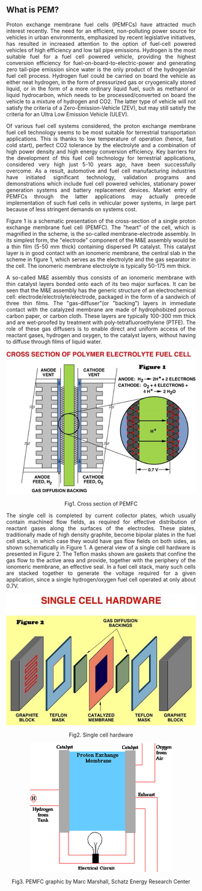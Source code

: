 ## What is PEM?		

<p align="justify">	
Proton exchange membrane fuel cells (PEMFCs) have attracted much interest recently. The need for an efficient, non-polluting power source for vehicles in urban environments, emphasized by recent legislative initiatives, has resulted in increased attention to the option of fuel-cell powered vehicles of high efficiency and low tail pipe emissions. Hydrogen is the most suitable fuel for a fuel cell powered vehicle, providing the highest conversion efficiency for fuel-on-board-to-electric-power and generating zero tail-pipe emission since water is the only product of the hydrogen/air fuel cell process. Hydrogen fuel could be carried on board the vehicle as either neat hydrogen, in the form of pressurized gas or cryogenically stored liquid, or in the form of a more ordinary liquid fuel, such as methanol or liquid hydrocarbon, which needs to be processed/converted on board the vehicle to a mixture of hydrogen and CO2. The latter type of vehicle will not satisfy the criteria of a Zero-Emission-Vehicle (ZEV), but may still satisfy the criteria for an Ultra Low Emission Vehicle (ULEV). 
</p>

<p align="justify">	
Of various fuel cell systems considered, the proton exchange membrane fuel cell technology seems to be most suitable for terrestrial transportation applications. This is thanks to low temperature of operation (hence, fast cold start), perfect CO2 tolerance by the electrolyte and a combination of high power density and high energy conversion efficiency. Key barriers for the development of this fuel cell technology for terrestrial applications, considered very high just 5-10 years ago, have been successfully overcome. As a result, automotive and fuel cell manufacturing industries have initiated significant technology, validation programs and demonstrations which include fuel cell powered vehicles, stationary power generation systems and battery replacement devices. Market entry of PEMFCs through the latter applications may actually precede implementation of such fuel cells in vehicular power systems, in large part because of less stringent demands on systems cost. 
</p>

<p align="justify">	
Figure 1 is a schematic presentation of the cross-section of a single proton exchange membrane fuel cell (PEMFC). The "heart" of the cell, which is magnified in the scheme, is the so-called membrane-electrode assembly. In its simplest form, the "electrode" component of the M&E assembly would be a thin film (5-50 mm thick) containing dispersed Pt catalyst. This catalyst layer is in good contact with an ionomeric membrane, the central slab in the scheme in figure 1, which serves as the electrolyte and the gas separator in the cell. The ionomeric membrane electrolyte is typically 50-175 mm thick.
</p>


<p align="justify">	
A so-called M&E assembly thus consists of an ionomeric membrane with thin catalyst layers bonded onto each of its two major surfaces. It can be seen that the M&E assembly has the generic structure of an electrochemical cell: electrode/electrolyte/electrode, packaged in the form of a sandwich of three thin films. The "gas-diffuser"(or "backing") layers in immediate contact with the catalyzed membrane are made of hydrophobized porous carbon paper, or carbon cloth. These layers are typically 100-300 mm thick and are wet-proofed by treatment with poly-tetrafluoroethylene (PTFE). The role of these gas diffusers is to enable direct and uniform access of the reactant gases, hydrogen and oxygen, to the catalyst layers, without having to diffuse through films of liquid water.
</p>

<div align="center">

<img src="otherfile/PEMFC1.jpg">
<p>Fig1. Cross section of PEMFC</p>

</div>

<p align="justify">	
The single cell is completed by current collector plates, which usually contain machined flow fields, as required for effective distribution of reactant gases along the surfaces of the electrodes. These plates, traditionally made of high density graphite, become bipolar plates in the fuel cell stack, in which case they would have gas flow fields on both sides, as shown schematically in Figure 1. A general view of a single cell hardware is presented in Figure 2. The Teflon masks shown are gaskets that confine the gas flow to the active area and provide, together with the periphery of the ionomeric membrane, an effective seal. In a fuel cell stack, many such cells are stacked together to generate the voltage required for a given application, since a single hydrogen/oxygen fuel cell operated at only about 0.7V.
</p>

<div align="center">

<img src="otherfile/PEMFC2.jpg">
<p>Fig2. Single cell hardware</p>

</div>


<div align="center">

<img src="otherfile/Fuel Cell Graphic.gif">
<p>Fig3. PEMFC graphic by Marc Marshall, Schatz Energy Research Center</p>

</div>

